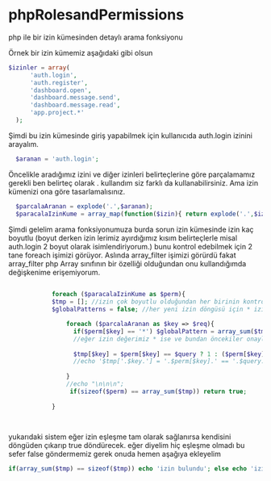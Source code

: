 # phpRolesandPermissions
php ile bir izin kümesinden detaylı arama fonksiyonu



Örnek bir izin kümemiz aşağıdaki gibi olsun
```php
$izinler = array(
      'auth.login',
      'auth.register',
      'dashboard.open',
      'dashboard.message.send',
      'dashboard.message.read',
      'app.project.*'
  );
```
 
  Şimdi bu izin kümesinde giriş yapabilmek için kullanıcıda auth.login izinini arayalım.
  
```php
  $aranan = 'auth.login';
```
  
  Öncelikle aradığımız izini ve diğer izinleri belirteçlerine göre parçalamamız gerekli
  ben belirteç olarak . kullandım siz farklı da kullanabilirsiniz. Ama izin kümenizi ona göre tasarlamalısınız.
 
```php
  $parcalaAranan = explode('.',$aranan);
  $paracalaIzinKume = array_map(function($izin){ return explode('.',$izin); },$izinler);
```
  
  Şimdi gelelim arama fonksiyonumuza burda sorun izin kümesinde izin kaç boyutlu (boyut derken izin lerimiz ayırdığımız kısım belirteçlerle misal auth.login 2 boyut olarak isimlendiriyorum.) bunu kontrol edebilmek için 2 tane foreach işimizi görüyor. Aslında array_filter işimizi görürdü fakat array_filter php Array sınıfının bir özelliği olduğundan onu kullandığımda değişkenime erişemiyorum.
  
```php
         
            foreach ($paracalaIzinKume as $perm){
            $tmp = []; //izin çok boyutlu olduğundan her birinin kontrol ederken geçiçi bir diziyi atama yapıyorum.
            $globalPatterns = false; //her yeni izin döngüsü için * izini false olarak ayarlıyorum

                foreach ($parcalaAranan as $key => $req){
                  if($perm[$key] == '*') $globalPattern = array_sum($tmp) == sizeof($tmp) ? true : false;
                  //eğer izin değerimiz * ise ve bundan öncekiler onaylanmışlar ise bundan sonra hepsine true ayarlıyorum.
                  
                  $tmp[$key] = $perm[$key] == $query ? 1 : ($perm[$key] == '*' ? 1 : ($globalPattern ? 1 : 0) );
                  //echo '$tmp['.$key.'] = '.$perm[$key].' == '.$query.' ? 1 : ('.$perm[$key].' == \'*\' ? 1 : ('.($globalPattern ? 'true' : 'false').' ? 1 : 0)) = '.$tmp[$key]."\n";
                  
                }
                //echo "\n\n\n";
                 if(sizeof($perm) == array_sum($tmp)) return true;
             
            }
            
            
```
 
 yukarıdaki sistem eğer izin eşleşme tam olarak sağlanırsa kendisini döngüden çıkarıp true döndürecek.
 eğer diyelim hiç eşleşme olmadı bu sefer false göndermemiz gerek onuda hemen aşağıya ekleyelim
 
 ```php
if(array_sum($tmp) == sizeof($tmp)) echo 'izin bulundu'; else echo 'izin bulunamadı';
```
